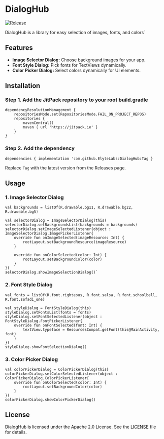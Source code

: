 # DialogHub 

[![Release](https://jitpack.io/v/ElyteLabs/DialogHub.svg)](https://jitpack.io/#ElyteLabs/DialogHub)

DialogHub is a library for easy selection of images, fonts, and colors`

## Features

- **Image Selector Dialog:** Choose background images for your app.
- **Font Style Dialog:** Pick fonts for TextViews dynamically.
- **Color Picker Dialog:** Select colors dynamically for UI elements.


## Installation

### Step 1. Add the JitPack repository to your root build.gradle

    
    dependencyResolutionManagement {
        repositoriesMode.set(RepositoriesMode.FAIL_ON_PROJECT_REPOS)
        repositories {
            mavenCentral()
            maven { url 'https://jitpack.io' }
        }
    }

### Step 2. Add the dependency


`dependencies {
    implementation 'com.github.ElyteLabs:DialogHub:Tag
}` 

Replace `Tag` with the latest version from the Releases page.

## Usage

### 1. Image Selector Dialog


    val backgrounds = listOf(R.drawable.bg11, R.drawable.bg22, R.drawable.bg5)
    
    val selectorDialog = ImageSelectorDialog(this)
    selectorDialog.setBackgroundsList(backgrounds = backgrounds)
    selectorDialog.setImageSelectedListener(object : ImageSelectorDialog.ImagePickerListener{
        override fun onImageSelected(imageResource: Int) {
            rootLayout.setBackgroundResource(imageResource)
        }
    
        override fun onColorSelected(color: Int) {
            rootLayout.setBackgroundColor(color)
        }
    })
    selectorDialog.showImageSelectionDialog()`

### 2. Font Style Dialog

    val fonts = listOf(R.font.righteous, R.font.salsa, R.font.schoolbell, R.font.sofadi_one)
    
    val styleDialog = FontStyleDialog(this)
    styleDialog.setFontsList(fonts = fonts)
    styleDialog.setFontSelectedListener(object : FontStyleDialog.FontPickerListener{
        override fun onFontSelected(font: Int) {
            textView.typeface = ResourcesCompat.getFont(this@MainActivity, font)
        }
    })
    styleDialog.showFontSelectionDialog()

### 3. Color Picker Dialog


    val colorPickerDialog = ColorPickerDialog(this)
    colorPickerDialog.setColorSelectedListener(object : ColorPickerDialog.ColorPickerListener{
        override fun onColorSelected(color: Int) {
            rootLayout.setBackgroundColor(color)
        }
    })
    colorPickerDialog.showColorPickerDialog()

## License

DialogHub is licensed under the Apache 2.0 License. See the [LICENSE](https://www.apache.org/licenses/LICENSE-2.0.txt) file for details.

